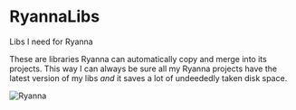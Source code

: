 # RyannaLibs

Libs I need for Ryanna

These are libraries Ryanna can automatically copy and merge into its projects. This way I can always be sure all my Ryanna projects have the latest version of my libs *and* it saves a lot of undeededly taken disk space.

![Ryanna](http://tricky1975.github.io/63/icons/ryanna.png)
